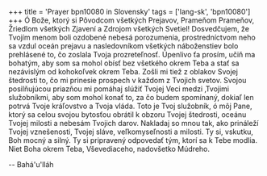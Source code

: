 +++
title = 'Prayer bpn10080 in Slovensky'
tags = ['lang-sk', 'bpn10080']
+++
Ó Bože, ktorý si Pôvodcom všetkých Prejavov, Prameňom Prameňov, Žriedlom všetkých Zjavení a Zdrojom všetkých Svetiel! Dosvedčujem, že Tvojím menom boli ozdobené nebesá porozumenia, prostredníctvom neho sa vzdul oceán prejavu a nasledovníkom všetkých náboženstiev bolo prehlásené to, čo zoslala Tvoja prozreteľnosť.
Úpenlivo ťa prosím, učiň ma bohatým, aby som sa mohol obísť bez všetkého okrem Teba a stať sa nezávislým od kohokoľvek okrem Teba. Zošli mi tiež z oblakov Svojej štedrosti to, čo mi prinesie prospech v každom z Tvojich svetov. Svojou posilňujúcou priazňou mi pomáhaj slúžiť Tvojej Veci medzi ‚Tvojimi služobníkmi, aby som mohol konať to, za čo budem spomínaný, dokiaľ len potrvá Tvoje kráľovstvo a Tvoja vláda.
Toto je Tvoj služobník, ó môj Pane, ktorý sa celou svojou bytosťou obrátil k obzoru Tvojej štedrosti, oceánu Tvojej milosti a nebesám Tvojich darov. Nakladaj so mnou tak, ako prináleží Tvojej vznešenosti, Tvojej sláve, veľkomyseľnosti a milosti.
Ty si, vskutku, Boh mocný a silný. Ty si pripravený odpovedať tým, ktorí sa k Tebe modlia. Niet Boha okrem Teba, Vševediaceho, nadovšetko Múdreho.

-- Bahá'u'lláh
